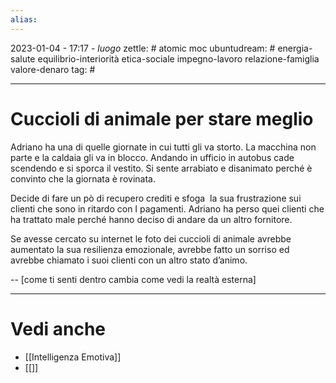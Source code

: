 ```yaml
---
alias: 
---
```

2023-01-04 - 17:17 - *luogo*
zettle: # atomic moc
ubuntudream: # energia-salute equilibrio-interiorità etica-sociale impegno-lavoro relazione-famiglia valore-denaro 
tag: #

---
# Cuccioli di animale per stare meglio
Adriano ha una di quelle giornate in cui tutti gli va storto. La macchina non parte e la caldaia gli va in blocco. Andando in ufficio in autobus cade scendendo e si sporca il vestito.
Si sente arrabiato e disanimato perché è convinto che la giornata è rovinata.

Decide di fare un pò di recupero crediti e sfoga  la sua frustrazione sui clienti che sono in ritardo con I pagamenti. Adriano ha perso quei clienti che ha trattato male perché hanno deciso di andare da un altro fornitore.

Se avesse cercato su internet le foto dei cuccioli di animale avrebbe aumentato la sua resilienza emozionale, avrebbe fatto un sorriso ed avrebbe chiamato i suoi clienti con un altro stato d’animo.

--
[come ti senti dentro cambia come vedi la realtà esterna]


---
# Vedi anche
- [[Intelligenza Emotiva]]
- [[]]